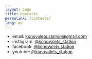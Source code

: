```yaml
---
layout: page
title: Contacts
permalink: /contacts/
lang: en
---
```


- email: [konovalets.station@gmail.com](mailto:konovalets.station@gmail.com)
- instagram: [@konovalets_station](https://www.instagram.com/konovalets_station/)
- facebook: [@konovalets.station](https://www.facebook.com/konovalets.station)
- youtube: [@konovalets_station](https://www.youtube.com/@konovalets_station)